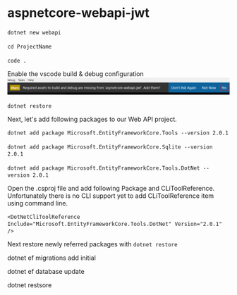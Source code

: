 # aspnetcore-webapi-jwt


```
dotnet new webapi

cd ProjectName

code .
```

Enable the vscode build & debug configuration 
![Basic NG5 Cli App](_images/1_Add_Build.png "Add Build")

```
dotnet restore
```

Next, let's add following packages to our Web API project.

```
dotnet add package Microsoft.EntityFrameworkCore.Tools --version 2.0.1

dotnet add package Microsoft.EntityFrameworkCore.Sqlite --version 2.0.1

dotnet add package Microsoft.EntityFrameworkCore.Tools.DotNet --version 2.0.1
```

Open the .csproj file and add following Package and CLiToolReference. Unfortunately there is no CLI support yet to add CLiToolReference item using command line.

```
<DotNetCliToolReference Include="Microsoft.EntityFrameworkCore.Tools.DotNet" Version="2.0.1" />
```

Next restore newly referred packages with `dotnet restore`



dotnet ef migrations add initial

dotnet ef database update




dotnet restsore

